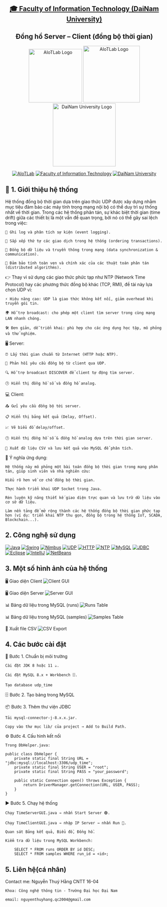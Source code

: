 <h2 align="center">
    <a href="https://dainam.edu.vn/vi/khoa-cong-nghe-thong-tin">
    🎓 Faculty of Information Technology (DaiNam University)
    </a>
</h2>
<h2 align="center">
   Đồng hồ Server – Client (đồng bộ thời gian)
</h2>
<div align="center">
    <p align="center">
        <img src="docs/aiotlab_logo.png" alt="AIoTLab Logo" width="170"/>
        <img src="docs/fitdnu_logo.png" alt="AIoTLab Logo" width="180"/>
        <img src="docs/dnu_logo.png" alt="DaiNam University Logo" width="200"/>
    </p>

[![AIoTLab](https://img.shields.io/badge/AIoTLab-green?style=for-the-badge)](https://www.facebook.com/DNUAIoTLab)
[![Faculty of Information Technology](https://img.shields.io/badge/Faculty%20of%20Information%20Technology-blue?style=for-the-badge)](https://dainam.edu.vn/vi/khoa-cong-nghe-thong-tin)
[![DaiNam University](https://img.shields.io/badge/DaiNam%20University-orange?style=for-the-badge)](https://dainam.edu.vn)

</div>

## 📖 1. Giới thiệu hệ thống 

Hệ thống đồng bộ thời gian dựa trên giao thức UDP được xây dựng nhằm mục tiêu đảm bảo các máy tính trong mạng nội bộ có thể duy trì sự thống nhất về thời gian. Trong các hệ thống phân tán, sự khác biệt thời gian (time drift) giữa các thiết bị là một vấn đề quan trọng, bởi nó có thể gây sai lệch trong việc:

    📌 Ghi log và phân tích sự kiện (event logging).

    📌 Sắp xếp thứ tự các giao dịch trong hệ thống (ordering transactions).

    📌 Đồng bộ dữ liệu và truyền thông trong mạng (data synchronization & communication).

    📌 Đảm bảo tính toàn vẹn và chính xác của các thuật toán phân tán (distributed algorithms).

👉 Thay vì sử dụng các giao thức phức tạp như NTP (Network Time Protocol) hay các phương thức đồng bộ khác (TCP, RMI), đề tài này lựa chọn UDP vì:

    ⚡ Hiệu năng cao: UDP là giao thức không kết nối, giảm overhead khi truyền gói tin.

    🌍 Hỗ trợ broadcast: cho phép một client tìm server trong cùng mạng LAN nhanh chóng.

    🛠️ Đơn giản, dễ triển khai: phù hợp cho các ứng dụng học tập, mô phỏng và thử nghiệm.

🖥️ Server:

    ⏰ Lấy thời gian chuẩn từ Internet (HTTP hoặc NTP).

    📡 Phản hồi yêu cầu đồng bộ từ client qua UDP.

    🔍 Hỗ trợ broadcast DISCOVER để client tự động tìm server.

    🕒 Hiển thị đồng hồ số và đồng hồ analog.

💻 Client:

    📤 Gửi yêu cầu đồng bộ tới server.

    📋 Hiển thị bảng kết quả (Delay, Offset).

    📈 Vẽ biểu đồ delay/offset.

    🕒 Hiển thị đồng hồ số & đồng hồ analog dựa trên thời gian server.

    💾 Xuất dữ liệu CSV và lưu kết quả vào MySQL để phân tích.

🔹 Ý nghĩa ứng dụng:

    Hệ thống này mô phỏng một bài toán đồng bộ thời gian trong mạng phân tán, giúp sinh viên và nhà nghiên cứu:

    Hiểu rõ hơn về cơ chế đồng bộ thời gian.

    Thực hành triển khai UDP Socket trong Java.

    Rèn luyện kỹ năng thiết kế giao diện trực quan và lưu trữ dữ liệu vào cơ sở dữ liệu.

    Làm nền tảng để mở rộng thành các hệ thống đồng bộ thời gian phức tạp hơn (ví dụ: triển khai NTP thu gọn, đồng bộ trong hệ thống IoT, SCADA, Blockchain...).

## 2. Công nghệ sử dụng

[![Java](https://img.shields.io/badge/Java-ED8B00?style=for-the-badge&logo=openjdk&logoColor=white)](https://www.oracle.com/java/technologies/javase-downloads.html) 
[![Swing](https://img.shields.io/badge/Java%20Swing-007396?style=for-the-badge&logo=java&logoColor=white)](https://docs.oracle.com/javase/tutorial/uiswing/) 
[![Nimbus](https://img.shields.io/badge/Nimbus%20Look&Feel-4B0082?style=for-the-badge&logo=java&logoColor=white)](https://docs.oracle.com/javase/tutorial/uiswing/lookandfeel/nimbus.html) 
[![UDP](https://img.shields.io/badge/UDP%20Socket-00599C?style=for-the-badge&logo=socket.io&logoColor=white)](https://docs.oracle.com/javase/tutorial/networking/datagrams/) 
[![HTTP](https://img.shields.io/badge/HTTP-FF6F00?style=for-the-badge&logo=mozilla&logoColor=white)](https://developer.mozilla.org/en-US/docs/Web/HTTP) 
[![NTP](https://img.shields.io/badge/NTP-228B22?style=for-the-badge&logo=internet-explorer&logoColor=white)](https://www.ntp.org/) 
[![MySQL](https://img.shields.io/badge/MySQL-4479A1?style=for-the-badge&logo=mysql&logoColor=white)](https://www.mysql.com/) 
[![JDBC](https://img.shields.io/badge/JDBC%20Connector-CC0000?style=for-the-badge&logo=java&logoColor=white)](https://dev.mysql.com/downloads/connector/j/) 
[![Eclipse](https://img.shields.io/badge/Eclipse-2C2255?style=for-the-badge&logo=eclipseide&logoColor=white)](https://www.eclipse.org/) 
[![IntelliJ](https://img.shields.io/badge/IntelliJ%20IDEA-000000?style=for-the-badge&logo=intellij-idea&logoColor=white)](https://www.jetbrains.com/idea/) 
[![NetBeans](https://img.shields.io/badge/NetBeans-1B6AC6?style=for-the-badge&logo=apachenetbeanside&logoColor=white)](https://netbeans.apache.org/) 



## 3. Một số hình ảnh của hệ thống
 
🖥️ Giao diện Client
![Client GUI](docs/Client.png)


🖥️ Giao diện Server
![Server GUI](docs/Server.png)


📊 Bảng dữ liệu trong MySQL (runs)
![Runs Table](docs/sql_runs.png)


📊 Bảng dữ liệu trong MySQL (samples)
![Samples Table](docs/sql_samples.png)


📂 Xuất file CSV
![CSV Export](docs/udp_csv.png)


## 4. Các bước cài đặt
🔧 Bước 1. Chuẩn bị môi trường

    Cài đặt JDK 8 hoặc 11 ☕.

    Cài đặt MySQL 8.x + Workbench 🗄️.

    Tạo database udp_time
🗄️ Bước 2. Tạo bảng trong MySQL

📦 Bước 3. Thêm thư viện JDBC

    Tải mysql-connector-j-8.x.x.jar.

    Copy vào thư mục lib/ của project → Add to Build Path.
⚙️ Bước 4. Cấu hình kết nối

    Trong DbHelper.java:

    public class DbHelper {
        private static final String URL = "jdbc:mysql://localhost:3306/udp_time";
        private static final String USER = "root";
        private static final String PASS = "your_password";

        public static Connection open() throws Exception {
            return DriverManager.getConnection(URL, USER, PASS);
        }
    }

▶️ Bước 5. Chạy hệ thống

    Chạy TimeServerGUI.java → nhấn Start Server 🟢.

    Chạy TimeClientGUI.java → nhập IP Server → nhấn Run 🚀.

    Quan sát Bảng kết quả, Biểu đồ, Đồng hồ.

    Kiểm tra dữ liệu trong MySQL Workbench:

        SELECT * FROM runs ORDER BY id DESC;
        SELECT * FROM samples WHERE run_id = <id>;
## 5. Liên hệ(cá nhân)


Contact me:
    Nguyễn Thuý Hằng CNTT 16-04

    Khoa: Công nghệ thông tin - Trường Đại học Đại Nam 

    email: nguyenthuyhang.qc2004@gmail.com


    
